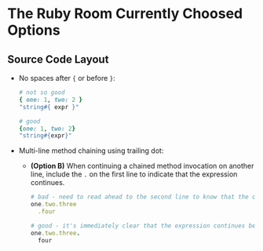 # The Ruby Room Currently Choosed Options

## Source Code Layout

* No spaces after `{` or before `}`:

    ```Ruby
    # not so good
    { one: 1, two: 2 }
    "string#{ expr }"

    # good
    {one: 1, two: 2}
    "string#{expr}"
    ```

* Multi-line method chaining using trailing dot:

  * **(Option B)** When continuing a chained method invocation on another line,
    include the `.` on the first line to indicate that the
    expression continues.

    ```Ruby
    # bad - need to read ahead to the second line to know that the chain continues
    one.two.three
      .four

    # good - it's immediately clear that the expression continues beyond the first line
    one.two.three.
      four
    ```
